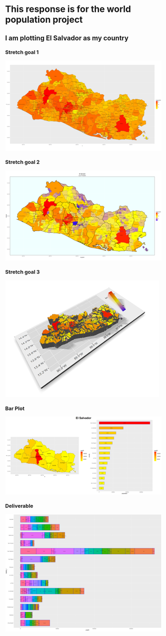 # This response is for the world population project

## I am plotting El Salvador as my country

### Stretch goal 1
![](slv_sg1.jpg)
### Stretch goal 2
![](slv_sg2.jpg)
### Stretch goal 3
![](3d.PNG)
### Bar Plot
![](elsal.png)
### Deliverable
![](slv_adm2_bp.png)
